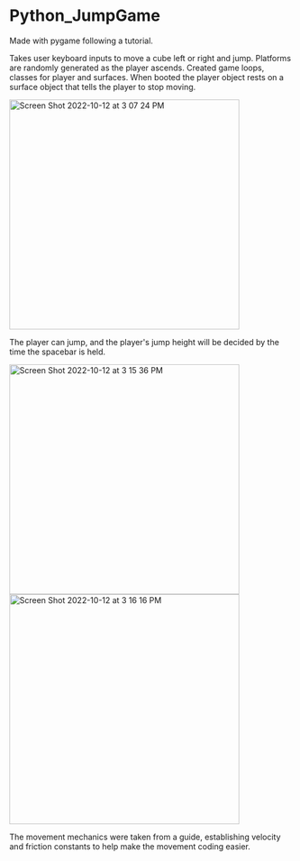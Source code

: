 # Python_JumpGame
Made with pygame following a tutorial. 

Takes user keyboard inputs to move a cube left or right and jump. Platforms are randomly generated as the player ascends. Created game loops, classes for player and surfaces. 
When booted the player object rests on a surface object that tells the player to stop moving. 


<img width="408" alt="Screen Shot 2022-10-12 at 3 07 24 PM" src="https://user-images.githubusercontent.com/107063397/195438948-2ccfeb92-1d15-410a-a83b-02035ce316c0.png">


The player can jump, and the player's jump height will be decided by the time the spacebar is held. 

<img width="408" alt="Screen Shot 2022-10-12 at 3 15 36 PM" src="https://user-images.githubusercontent.com/107063397/195439282-b4394f54-c8ff-4ba3-8b23-19455bb6ead8.png">
<img width="408" alt="Screen Shot 2022-10-12 at 3 16 16 PM" src="https://user-images.githubusercontent.com/107063397/195439342-68a5d511-2aa1-492b-ae26-40ca8ca6c58c.png">

The movement mechanics were taken from a guide, establishing velocity and friction constants to help make the movement coding easier. 
